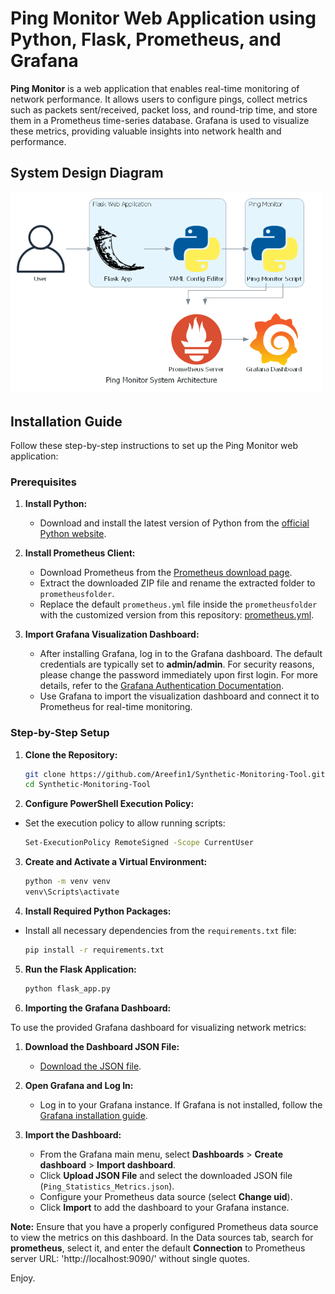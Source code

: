 # Ping Monitor Web Application using Python, Flask, Prometheus, and Grafana

**Ping Monitor** is a web application that enables real-time monitoring of network performance. It allows users to configure pings, collect metrics such as packets sent/received, packet loss, and round-trip time, and store them in a Prometheus time-series database. Grafana is used to visualize these metrics, providing valuable insights into network health and performance.

## System Design Diagram

<img src="https://github.com/Areefin1/Synthetic-Monitoring-Tool/raw/main/ping_monitor_system_architecture.png" alt="Ping Monitor System Architecture" width="500"/>

## Installation Guide

Follow these step-by-step instructions to set up the Ping Monitor web application:

### Prerequisites

1. **Install Python:**
   - Download and install the latest version of Python from the [official Python website](https://www.python.org/downloads/).

2. **Install Prometheus Client:**
   - Download Prometheus from the [Prometheus download page](https://prometheus.io/download/).
   - Extract the downloaded ZIP file and rename the extracted folder to `prometheusfolder`.
   - Replace the default `prometheus.yml` file inside the `prometheusfolder` with the customized version from this repository: [prometheus.yml](https://github.com/Areefin1/Synthetic-Monitoring-Tool/blob/main/prometheusfolder/prometheus.yml).

3. **Import Grafana Visualization Dashboard:**
   - After installing Grafana, log in to the Grafana dashboard. The default credentials are typically set to **admin/admin**. For security reasons, please change the password immediately upon first login. For more details, refer to the [Grafana Authentication Documentation](https://grafana.com/docs/grafana/latest/setup-grafana/configure-security/configure-authentication/#grafana-authentication).
   - Use Grafana to import the visualization dashboard and connect it to Prometheus for real-time monitoring.


### Step-by-Step Setup

1. **Clone the Repository:**
   ```bash
   git clone https://github.com/Areefin1/Synthetic-Monitoring-Tool.git
   cd Synthetic-Monitoring-Tool

2. **Configure PowerShell Execution Policy:**
- Set the execution policy to allow running scripts:
   ```bash
   Set-ExecutionPolicy RemoteSigned -Scope CurrentUser
3. **Create and Activate a Virtual Environment:**
   ```bash
   python -m venv venv
   venv\Scripts\activate
4. **Install Required Python Packages:**
- Install all necessary dependencies from the `requirements.txt` file:
   ```bash
   pip install -r requirements.txt
5. **Run the Flask Application:**
   ```bash
   python flask_app.py
6. **Importing the Grafana Dashboard:**

To use the provided Grafana dashboard for visualizing network metrics:

1. **Download the Dashboard JSON File:**
   - [Download the JSON file](https://github.com/Areefin1/Synthetic-Monitoring-Tool/blob/main/grafana_dashboards/Ping_Statistics_Metrics.json).

2. **Open Grafana and Log In:**
   - Log in to your Grafana instance. If Grafana is not installed, follow the [Grafana installation guide](https://grafana.com/grafana/download).

3. **Import the Dashboard:**
   - From the Grafana main menu, select **Dashboards** > **Create dashboard** > **Import dashboard**.
   - Click **Upload JSON File** and select the downloaded JSON file (`Ping_Statistics_Metrics.json`).
   - Configure your Prometheus data source (select **Change uid**).
   - Click **Import** to add the dashboard to your Grafana instance.

**Note:** Ensure that you have a properly configured Prometheus data source to view the metrics on this dashboard. In the Data sources tab, search for **prometheus**, select it, and enter the default **Connection** to Prometheus server URL: 'http://localhost:9090/' without single quotes.

Enjoy.

